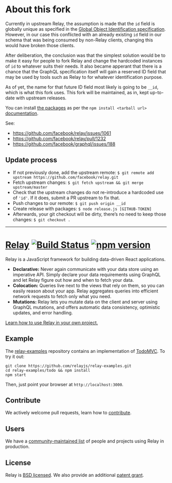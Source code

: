# About this fork

Currently in upstream Relay, the assumption is made that the `id` field is globally unique as specified in the [Global Object Identification specification](https://facebook.github.io/relay/graphql/objectidentification.htm).
However, in our case this conflicted with an already existing `id` field in our schema that was being consumed by non-Relay clients, changing this would have broken those clients.

After deliberation, the conclusion was that the simplest solution would be to make it easy for people to fork Relay and change the hardcoded instances of `id` to whatever suits their needs.
It also became apperant that there is a chance that the GraphQL specification itself will gain a reserved ID field that may be used by tools such as Relay to for whatever identification purpose.

As of yet, the name for that future ID field most likely is going to be `__id`, which is what this fork uses. This fork will be maintained, as in, kept up-to-date with upstream releases.

You can install [the packages](https://github.com/alloy/relay/releases) as per the `npm install <tarball url>` [documentation](https://docs.npmjs.com/cli/install).

See:

* https://github.com/facebook/relay/issues/1061
* https://github.com/facebook/relay/pull/1232
* https://github.com/facebook/graphql/issues/188

## Update process

* If not previously done, add the upstream remote: `$ git remote add upstream https://github.com/facebook/relay.git`
* Fetch upstream changes: `$ git fetch upstream && git merge upstream/master`
* Check that the upstream changes do not re-introduce a hardcoded use of `'id'`. If it does, submit a PR upstream to fix that.
* Push changes to our remote: `$ git push origin __id`
* Create release with packages: `$ node release.js [GITHUB-TOKEN]`
* Afterwards, your git checkout will be dirty, there’s no need to keep those changes: `$ git checkout .`

----

# [Relay](https://facebook.github.io/relay/) [![Build Status](https://travis-ci.org/facebook/relay.svg?branch=master)](https://travis-ci.org/facebook/relay) [![npm version](https://badge.fury.io/js/react-relay.svg)](http://badge.fury.io/js/react-relay)

Relay is a JavaScript framework for building data-driven React applications.

* **Declarative:** Never again communicate with your data store using an imperative API. Simply declare your data requirements using GraphQL and let Relay figure out how and when to fetch your data.
* **Colocation:** Queries live next to the views that rely on them, so you can easily reason about your app. Relay aggregates queries into efficient network requests to fetch only what you need.
* **Mutations:** Relay lets you mutate data on the client and server using GraphQL mutations, and offers automatic data consistency, optimistic updates, and error handling.

[Learn how to use Relay in your own project.](https://facebook.github.io/relay/docs/getting-started.html)

## Example

The [relay-examples](https://github.com/relayjs/relay-examples) repository contains an implementation of [TodoMVC](http://todomvc.com/). To try it out:

```
git clone https://github.com/relayjs/relay-examples.git
cd relay-examples/todo && npm install
npm start
```

Then, just point your browser at `http://localhost:3000`.

## Contribute

We actively welcome pull requests, learn how to [contribute](./CONTRIBUTING.md).

## Users

We have a [community-maintained list](./USERS.md) of people and projects using Relay in production.

## License

Relay is [BSD licensed](./LICENSE). We also provide an additional [patent grant](./PATENTS).
